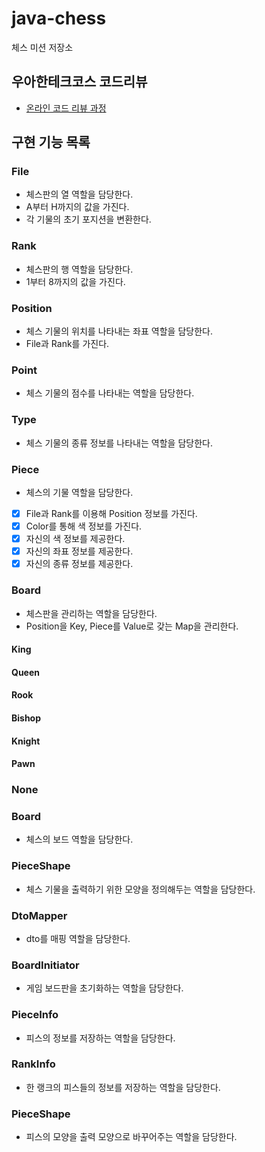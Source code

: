 # java-chess

체스 미션 저장소

## 우아한테크코스 코드리뷰

- [온라인 코드 리뷰 과정](https://github.com/woowacourse/woowacourse-docs/blob/master/maincourse/README.md)

## 구현 기능 목록

### File

- 체스판의 열 역할을 담당한다.
- A부터 H까지의 값을 가진다.
- 각 기물의 초기 포지션을 변환한다.

### Rank

- 체스판의 행 역할을 담당한다.
- 1부터 8까지의 값을 가진다.

### Position

- 체스 기물의 위치를 나타내는 좌표 역할을 담당한다.
- File과 Rank를 가진다.

### Point

- 체스 기물의 점수를 나타내는 역할을 담당한다.

### Type

- 체스 기물의 종류 정보를 나타내는 역할을 담당한다.

### Piece

- 체스의 기물 역할을 담당한다.
- [x] File과 Rank를 이용해 Position 정보를 가진다.
- [x] Color를 통해 색 정보를 가진다.
- [x] 자신의 색 정보를 제공한다.
- [x] 자신의 좌표 정보를 제공한다.
- [x] 자신의 종류 정보를 제공한다.

### Board

- 체스판을 관리하는 역할을 담당한다.
- Position을 Key, Piece를 Value로 갖는 Map을 관리한다.

#### King

#### Queen

#### Rook

#### Bishop

#### Knight

#### Pawn

### None

### Board

- 체스의 보드 역할을 담당한다.

### PieceShape

- 체스 기물을 출력하기 위한 모양을 정의해두는 역할을 담당한다.

### DtoMapper

- dto를 매핑 역할을 담당한다.

### BoardInitiator

- 게임 보드판을 초기화하는 역할을 담당한다.

### PieceInfo

- 피스의 정보를 저장하는 역할을 담당한다.

### RankInfo

- 한 랭크의 피스들의 정보를 저장하는 역할을 담당한다.

### PieceShape

- 피스의 모양을 출력 모양으로 바꾸어주는 역할을 담당한다.
